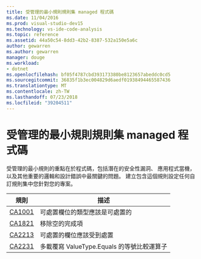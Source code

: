 ```yaml
---
title: 受管理的最小規則規則集 managed 程式碼
ms.date: 11/04/2016
ms.prod: visual-studio-dev15
ms.technology: vs-ide-code-analysis
ms.topic: reference
ms.assetid: 44a50c54-8dd3-42b2-8387-532a150e5a6c
author: gewarren
ms.author: gewarren
manager: douge
ms.workload:
- dotnet
ms.openlocfilehash: bf05f4787cbd393173380be8123657abeddc0cd5
ms.sourcegitcommit: 36835f1b3ec004829d6aedf01938494465587436
ms.translationtype: MT
ms.contentlocale: zh-TW
ms.lasthandoff: 07/23/2018
ms.locfileid: "39204511"
---
```

# <a name="managed-minimum-rules-rule-set-for-managed-code"></a>受管理的最小規則規則集 managed 程式碼

受管理的最小規則的重點在於程式碼，包括潛在的安全性漏洞、 應用程式當機，以及其他重要的邏輯和設計錯誤中最關鍵的問題。 建立包含這個規則設定任何自訂規則集中您針對您的專案。

|規則|描述|
|----------|-----------------|
|[CA1001](../code-quality/ca1001-types-that-own-disposable-fields-should-be-disposable.md)|可處置欄位的類型應該是可處置的|
|[CA1821](../code-quality/ca1821-remove-empty-finalizers.md)|移除空的完成項|
|[CA2213](../code-quality/ca2213-disposable-fields-should-be-disposed.md)|可處置的欄位應該受到處置|
|[CA2231](../code-quality/ca2231-overload-operator-equals-on-overriding-valuetype-equals.md)|多載覆寫 ValueType.Equals 的等號比較運算子|
